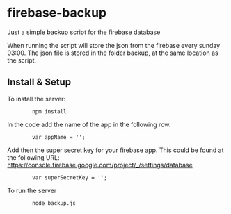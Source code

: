 # firebase-backup
Just a simple backup script for the firebase database

When running the script will store the json from the firebase every sunday 03:00.
The json file is stored in the folder backup, at the same location as the script. 

## Install & Setup

To install the server:

 			npm install

In the code add the name of the app in the following row.

 			var appName = '';
    
Add then the super secret key for your firebase app. This could be found at the following URL: https://console.firebase.google.com/project/_/settings/database

 			var superSecretKey = '';

To run the server

 			node backup.js
